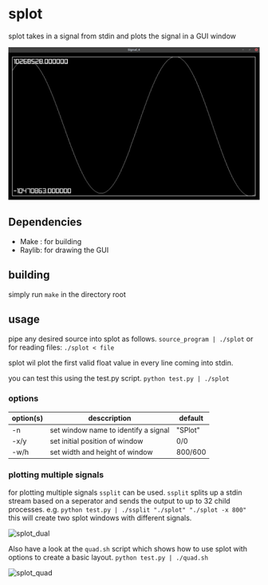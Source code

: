 # splot
splot takes in a signal from stdin and plots the signal in a GUI window

![splot](./imgs/splot.png)

## Dependencies

- Make	: for building
- Raylib: for drawing the GUI

## building

simply run `make` in the directory root

## usage

pipe any desired source into splot as follows.
```source_program | ./splot```
or for reading files:
```./splot < file```

splot wil plot the first valid float value in every line coming into stdin.

you can test this using the test.py script.
```python test.py | ./splot```

### options

| option(s) | desccription | default |
|-|-|-|
| -n | set window name to identify a signal | "SPlot" |
| -x/y | set initial position of window | 0/0 |
| -w/h | set width and height of window | 800/600 |

### plotting multiple signals

for plotting multiple signals `ssplit` can be used.
`ssplit` splits up a stdin stream based on a seperator and sends the output to up to 32 child processes.
e.g.
```python test.py | ./ssplit "./splot" "./splot -x 800"```
this will create two splot windows with different signals.

![splot_dual](./imgs/splot_dual.png)

Also have a look at the `quad.sh` script which shows how to use splot with options to create a basic layout.
```python test.py | ./quad.sh```

![splot_quad](./imgs/splot_quad.png)


